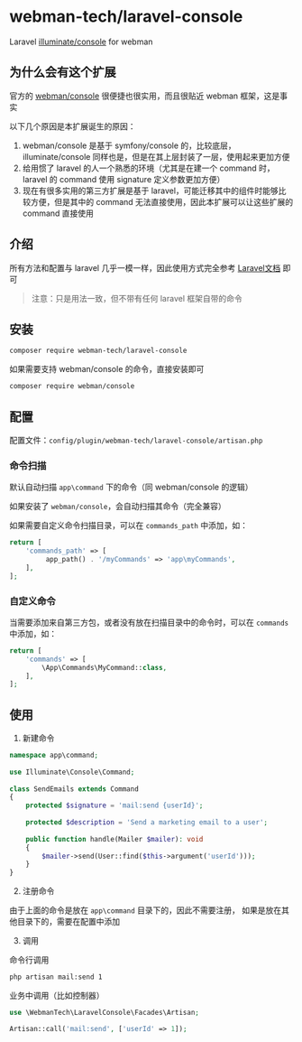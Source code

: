 # webman-tech/laravel-console

Laravel [illuminate/console](https://packagist.org/packages/illuminate/console) for webman

## 为什么会有这个扩展

官方的 [webman/console](https://packagist.org/packages/webman/console) 很便捷也很实用，而且很贴近 webman 框架，这是事实

以下几个原因是本扩展诞生的原因：

1. webman/console 是基于 symfony/console 的，比较底层，illuminate/console 同样也是，但是在其上层封装了一层，使用起来更加方便
2. 给用惯了 laravel 的人一个熟悉的环境（尤其是在建一个 command 时，laravel 的 command 使用 signature 定义参数更加方便）
3. 现在有很多实用的第三方扩展是基于 laravel，可能迁移其中的组件时能够比较方便，但是其中的 command 无法直接使用，因此本扩展可以让这些扩展的 command 直接使用

## 介绍

所有方法和配置与 laravel 几乎一模一样，因此使用方式完全参考 [Laravel文档](https://laravel.com/docs/artisan) 即可

> 注意：只是用法一致，但不带有任何 laravel 框架自带的命令

## 安装

```bash
composer require webman-tech/laravel-console
```

如果需要支持 webman/console 的命令，直接安装即可

```bash
composer require webman/console
```

## 配置

配置文件：`config/plugin/webman-tech/laravel-console/artisan.php`

### 命令扫描

默认自动扫描 `app\command` 下的命令（同 webman/console 的逻辑）

如果安装了 `webman/console`，会自动扫描其命令（完全兼容）

如果需要自定义命令扫描目录，可以在 `commands_path` 中添加，如：

```php
return [
    'commands_path' => [
         app_path() . '/myCommands' => 'app\myCommands',
    ],
];
```

### 自定义命令

当需要添加来自第三方包，或者没有放在扫描目录中的命令时，可以在 `commands` 中添加，如：

```php
return [
    'commands' => [
        \App\Commands\MyCommand::class,
    ],
];
```

## 使用

1. 新建命令

```php
namespace app\command;
 
use Illuminate\Console\Command;
 
class SendEmails extends Command
{
    protected $signature = 'mail:send {userId}';
 
    protected $description = 'Send a marketing email to a user';
 
    public function handle(Mailer $mailer): void
    {
        $mailer->send(User::find($this->argument('userId')));
    }
}
```

2. 注册命令

由于上面的命令是放在 `app\command` 目录下的，因此不需要注册，
如果是放在其他目录下的，需要在配置中添加

3. 调用

命令行调用

```bash
php artisan mail:send 1
```

业务中调用（比如控制器）

```php
use \WebmanTech\LaravelConsole\Facades\Artisan;

Artisan::call('mail:send', ['userId' => 1]);
```
